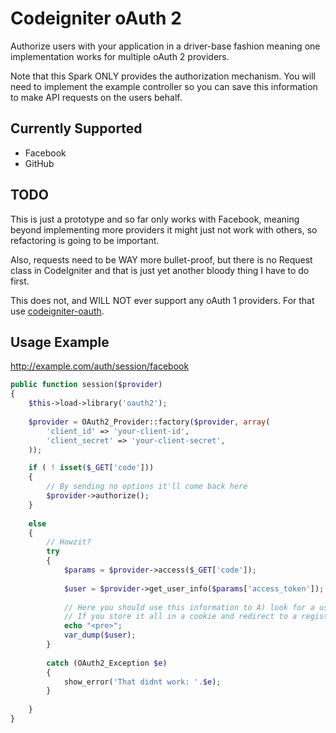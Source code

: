 # Codeigniter oAuth 2

Authorize users with your application in a driver-base fashion meaning one implementation works for multiple oAuth 2 providers.

Note that this Spark ONLY provides the authorization mechanism. You will need to implement the example controller so you can save this information to make API requests on the users behalf.

## Currently Supported

- Facebook
- GitHub

## TODO

This is just a prototype and so far only works with Facebook, meaning beyond implementing more providers it might just not work with others, so refactoring is going to be important. 

Also, requests need to be WAY more bullet-proof, but there is no Request class in CodeIgniter and that is just yet another bloody thing I have to do first.

This does not, and WILL NOT ever support any oAuth 1 providers. For that use [codeigniter-oauth](https://github.com/calvinfroedge/codeigniter-oauth).

## Usage Example

http://example.com/auth/session/facebook

```php
public function session($provider)
{
	$this->load->library('oauth2');
	
	$provider = OAuth2_Provider::factory($provider, array(
		'client_id' => 'your-client-id',
		'client_secret' => 'your-client-secret',
	));

	if ( ! isset($_GET['code']))
	{
		// By sending no options it'll come back here
		$provider->authorize();
	}
	
	else
	{
		// Howzit?
		try
		{
			$params = $provider->access($_GET['code']);
			
			$user = $provider->get_user_info($params['access_token']);
			
			// Here you should use this information to A) look for a user B) help a new user sign up with existing data.
			// If you store it all in a cookie and redirect to a registration page this is crazy-simple.
			echo "<pre>";
			var_dump($user);
		}
		
		catch (OAuth2_Exception $e)
		{
			show_error('That didnt work: '.$e);
		}
		
	}
}
```